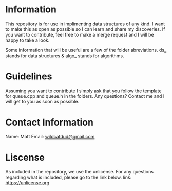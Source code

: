# Information
This repository is for use in implimenting data structures of any kind. I want
to make this as open as possible so I can learn and share my discoveries. If
you want to contribute, feel free to make a merge request and I will be happy
to take a look.

Some information that will be useful are a few of the folder abreviations. ds_
stands for data structures & algo_ stands for algorithms.

# Guidelines
Assuming you want to contribute I simply ask that you follow the template for
queue.cpp and queue.h in the folders. Any questions? Contact me and I will get
to you as soon as possible.

# Contact Information
Name: Matt
Email: wildcatdud@gmail.com

# Liscense
As included in the repository, we use the unlicense. For any questions
regarding what is included, please go to the link below.
link: https://unlicense.org
